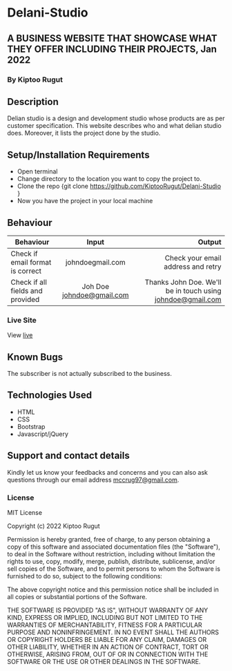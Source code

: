 # Delani-Studio
## A   BUSINESS WEBSITE THAT SHOWCASE WHAT THEY OFFER INCLUDING THEIR PROJECTS, Jan 2022
### By Kiptoo Rugut
## Description
Delian studio is a design and development studio whose products are as per customer specification. This website describes who and what delian studio does. Moreover, it lists the project done by the studio.
## Setup/Installation Requirements
* Open terminal
* Change directory to the location you want to copy the project to.
* Clone the repo {git clone https://github.com/KiptooRugut/Delani-Studio }
* Now you have the project in your local machine
## Behaviour
| Behaviour                        |           Input           |                                                     Output |
| -------------------------------- | :-----------------------: | ---------------------------------------------------------: |
| Check if email format is correct |     johndoegmail.com      |                         Check your email address and retry |
| Check if all fields and provided | Joh Doe johndoe@gmail.com | Thanks John Doe. We'll be in touch using johndoe@gmail.com |
### Live Site
View [live](https://kiptoorugut.github.io/Delani-Studio/)
## Known Bugs
The subscriber is not actually subscribed to the business.
## Technologies Used
* HTML
* CSS
* Bootstrap
* Javascript/jQuery
## Support and contact details
Kindly let us know your feedbacks and concerns and you can also ask questions through our email address mccrug97@gmail.com.
### License
MIT License

Copyright (c) 2022 Kiptoo Rugut

Permission is hereby granted, free of charge, to any person obtaining a copy
of this software and associated documentation files (the "Software"), to deal
in the Software without restriction, including without limitation the rights
to use, copy, modify, merge, publish, distribute, sublicense, and/or sell
copies of the Software, and to permit persons to whom the Software is
furnished to do so, subject to the following conditions:

The above copyright notice and this permission notice shall be included in all
copies or substantial portions of the Software.

THE SOFTWARE IS PROVIDED "AS IS", WITHOUT WARRANTY OF ANY KIND, EXPRESS OR
IMPLIED, INCLUDING BUT NOT LIMITED TO THE WARRANTIES OF MERCHANTABILITY,
FITNESS FOR A PARTICULAR PURPOSE AND NONINFRINGEMENT. IN NO EVENT SHALL THE
AUTHORS OR COPYRIGHT HOLDERS BE LIABLE FOR ANY CLAIM, DAMAGES OR OTHER
LIABILITY, WHETHER IN AN ACTION OF CONTRACT, TORT OR OTHERWISE, ARISING FROM,
OUT OF OR IN CONNECTION WITH THE SOFTWARE OR THE USE OR OTHER DEALINGS IN THE
SOFTWARE.
